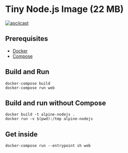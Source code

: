 # Tiny Node.js Image (22 MB)

[![asciicast](https://asciinema.org/a/18151.png)](https://asciinema.org/a/18151)

## Prerequisites

* [Docker](https://docs.docker.com/installation)
* [Compose](https://docs.docker.com/compose/install)

## Build and Run

    docker-compose build
    docker-compose run web

## Build and run without Compose

    docker build -t alpine-nodejs .
    docker run -v $(pwd):/tmp alpine-nodejs

## Get inside

    docker-compose run --entrypoint sh web
